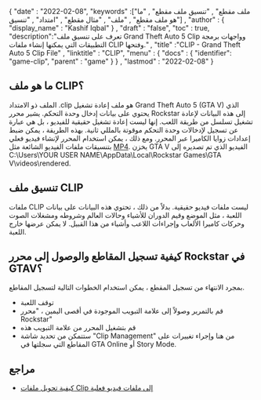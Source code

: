 {
  "date" : "2022-02-08",
  "keywords" :["ملف مقطع" , "تنسيق ملف مقطع" , "ما هو ملف مقطع" , "ملف" , "مثال مقطع" , "امتداد" , "تنسيق"] ,
  "author" : {
    "display_name" : "Kashif Iqbal"
} ,
  "draft" : "false",
  "toc" : true,
  "description":"تعرف على تنسيق ملف Grand Theft Auto 5 Clip وواجهات برمجة التطبيقات التي يمكنها إنشاء ملفات CLIP وفتحها." ,
  "title" :"CLIP - Grand Theft Auto 5 Clip File" ,
  "linktitle" : "CLIP",
  "menu" : {
    "docs" : {
      "identifier": "game-clip",
      "parent" : "game"
}
} ,
  "lastmod" : "2022-02-08"
}

## ما هو ملف CLIP؟

الملف ذو الامتداد .clip هو ملف إعادة تشغيل Grand Theft Auto 5 (GTA V) الذي يحتوي على بيانات إدخال وحدة التحكم. يشير محرر Rockstar إلى هذه البيانات لإعادة تشغيل تسلسل من طريقة اللعب. إنها ليست إعادة تشغيل حقيقية للفيديو ، بل هي عبارة عن تسجيل لإدخالات وحدة التحكم موقوتة بالمللي ثانية. بهذه الطريقة ، يمكن ضبط إعدادات زوايا الكاميرا عبر المحرر. ومع ذلك ، يمكن استخدام المحرر لإنشاء فيديو فعلي بتنسيقات ملفات الفيديو الشائعة مثل [MP4](/ar/video/mp4/). يخزن GTA V الفيديو الذي تم تصديره إلى C:\Users\YOUR USER NAME\AppData\Local\Rockstar Games\GTA V\videos\rendered.

## تنسيق ملف CLIP

ملفات CLIP ليست ملفات فيديو حقيقية. بدلاً من ذلك ، تحتوي هذه البيانات على بيانات اللعبة ، مثل الموضع وقيم الدوران للأشياء وحالات العالم وشروطه ومشغلات الصوت وحركات كاميرا الألعاب وإجراءات اللاعب وأشياء من هذا القبيل. لا يمكن عرضها خارج اللعبة.

## كيفية تسجيل المقاطع والوصول إلى محرر Rockstar في GTAV؟

بمجرد الانتهاء من تسجيل المقطع ، يمكن استخدام الخطوات التالية لتسجيل المقاطع.

* توقف اللعبة
* قم بالتمرير وصولاً إلى علامة التبويب الموجودة في أقصى اليمين ، "محرر Rockstar"
* قم بتشغيل المحرر من علامة التبويب هذه
* ستتمكن من تحديد شاشة "Clip Management" من هنا وإجراء تغييرات على المقاطع التي سجلتها في GTA Online أو Story Mode.

## مراجع

* [كيفية تحويل ملفات Clip إلى ملفات فيديو فعلية](https://gtaforums.com/topic/814078-how-to-convert-clip-files-to-actual-video-files/)

